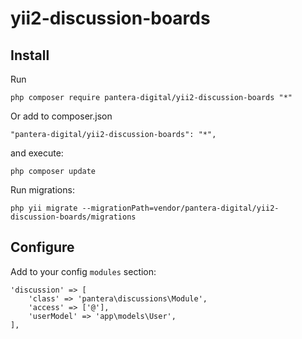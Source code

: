 # yii2-discussion-boards

Install
---------------------------------

Run

```
php composer require pantera-digital/yii2-discussion-boards "*"
```

Or add to composer.json

```
"pantera-digital/yii2-discussion-boards": "*",
```

and execute:

```
php composer update
```

Run migrations:

```
php yii migrate --migrationPath=vendor/pantera-digital/yii2-discussion-boards/migrations
```

Configure
---------------------------------

Add to your config `modules` section:

```
'discussion' => [
    'class' => 'pantera\discussions\Module',
    'access' => ['@'],
    'userModel' => 'app\models\User',
],
```
